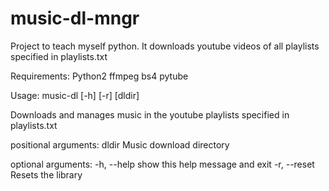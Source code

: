 # music-dl-mngr
Project to teach myself python. It downloads youtube videos of all playlists specified in playlists.txt

Requirements:
Python2
ffmpeg
bs4
pytube

Usage: music-dl [-h] [-r] [dldir]

Downloads and manages music in the youtube playlists specified in
playlists.txt

positional arguments:
  dldir        Music download directory

optional arguments:
  -h, --help   show this help message and exit
  -r, --reset  Resets the library
